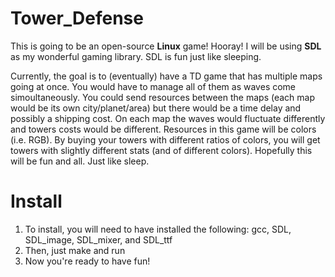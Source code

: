 Tower_Defense
=============
This is going to be an open-source **Linux** game! Hooray! I will be using **SDL** as my wonderful gaming library. SDL is fun just like sleeping.

Currently, the goal is to (eventually) have a TD game that has multiple maps going at once. You would have to manage all of them as waves come simoultaneously. You could send resources between the maps (each map would be its own city/planet/area) but there would be a time delay and possibly a shipping cost. On each map the waves would fluctuate differently and towers costs would be different. Resources in this game will be colors (i.e. RGB). By buying your towers with different ratios of colors, you will get towers with slightly different stats (and of different colors). Hopefully this will be fun and all. Just like sleep.

Install
=======
1.  To install, you will need to have installed the following: gcc, SDL, SDL_image, SDL_mixer, and SDL_ttf
2.  Then, just make and run
3.  Now you're ready to have fun!
